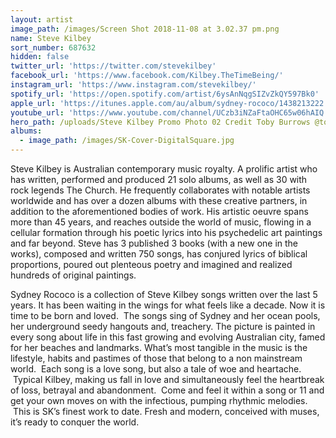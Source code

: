 ```yaml
---
layout: artist
image_path: /images/Screen Shot 2018-11-08 at 3.02.37 pm.png
name: Steve Kilbey
sort_number: 687632
hidden: false
twitter_url: 'https://twitter.com/stevekilbey'
facebook_url: 'https://www.facebook.com/Kilbey.TheTimeBeing/'
instagram_url: 'https://www.instagram.com/stevekilbey/'
spotify_url: 'https://open.spotify.com/artist/6ysAnNqgSIZvZkQY597Bk0'
apple_url: 'https://itunes.apple.com/au/album/sydney-rococo/1438213222'
youtube_url: 'https://www.youtube.com/channel/UCzb3iNZaFtaOHC65w06hAIQ'
hero_path: /uploads/Steve Kilbey Promo Photo 02 Credit Toby Burrows @tobyburrowsphoto.jpg
albums:
  - image_path: /images/SK-Cover-DigitalSquare.jpg
---
```


Steve Kilbey is Australian contemporary music royalty. A prolific artist who has written, performed and produced 21 solo albums, as well as 30 with rock legends The Church. He frequently collaborates with notable artists worldwide and has over a dozen albums with these creative partners, in addition to the aforementioned bodies of work. His artistic oeuvre spans more than 45 years, and reaches outside the world of music, flowing in a cellular formation through his poetic lyrics into his psychedelic art paintings and far beyond. Steve has 3 published 3 books (with a new one in the works), composed and written 750 songs, has conjured lyrics of biblical proportions, poured out plenteous poetry and imagined and realized hundreds of original paintings.

Sydney Rococo is a collection of Steve Kilbey songs written over the last 5 years. It has been waiting in the wings for what feels like a decade. Now it is time to be born and loved.  The songs sing of Sydney and her ocean pools, her underground seedy hangouts and, treachery. The picture is painted in every song about life in this fast growing and evolving Australian city, famed for her beaches and landmarks. What’s most tangible in the music is the lifestyle, habits and pastimes of those that belong to a non mainstream world.  Each song is a love song, but also a tale of woe and heartache.  Typical Kilbey, making us fall in love and simultaneously feel the heartbreak of loss, betrayal and abandonment.  Come and feel it within a song or 11 and get your own moves on with the infectious, pumping rhythmic melodies.  This is SK’s finest work to date. Fresh and modern, conceived with muses, it’s ready to conquer the world.